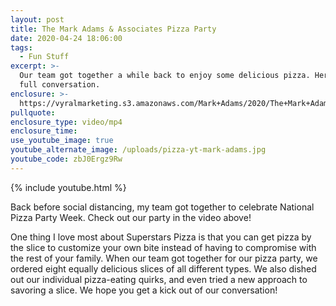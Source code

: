 ```yaml
---
layout: post
title: The Mark Adams & Associates Pizza Party
date: 2020-04-24 18:06:00
tags:
  - Fun Stuff
excerpt: >-
  Our team got together a while back to enjoy some delicious pizza. Here’s our
  full conversation.
enclosure: >-
  https://vyralmarketing.s3.amazonaws.com/Mark+Adams/2020/The+Mark+Adams+%26+Associates+Pizza+Party.mp4
pullquote:
enclosure_type: video/mp4
enclosure_time:
use_youtube_image: true
youtube_alternate_image: /uploads/pizza-yt-mark-adams.jpg
youtube_code: zbJ0Ergz9Rw
---
```

{% include youtube.html %}

Back before social distancing, my team got together to celebrate National Pizza Party Week. Check out our party in the video above\!

One thing I love most about Superstars Pizza is that you can get pizza by the slice to customize your own bite instead of having to compromise with the rest of your family. When our team got together for our pizza party, we ordered eight equally delicious slices of all different types. We also dished out our individual pizza-eating quirks, and even tried a new approach to savoring a slice. We hope you get a kick out of our conversation\!
